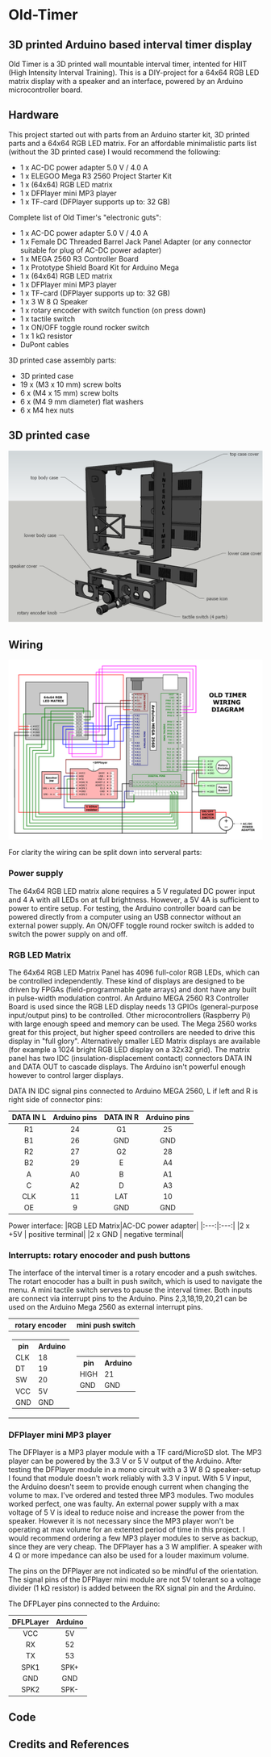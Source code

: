 # Old-Timer

## 3D printed Arduino based interval timer display
Old Timer is a 3D printed wall mountable interval timer, intented for HIIT (High Intensity Interval Training). This is a DIY-project for a 64x64 RGB LED matrix display with a speaker and an interface, powered by an Arduino microcontroller board.

## Hardware
This project started out with parts from an Arduino starter kit, 3D printed parts and a 64x64 RGB LED matrix. For an affordable minimalistic parts list (without the 3D printed case) I would recommend the following:

- 1 x AC-DC power adapter 5.0 V / 4.0 A  
- 1 x ELEGOO Mega R3 2560 Project Starter Kit 
- 1 x (64x64) RGB LED matrix
- 1 x DFPlayer mini MP3 player
- 1 x TF-card (DFPlayer supports up to: 32 GB)

Complete list of Old Timer's "electronic guts":

- 1 x AC-DC power adapter 5.0 V / 4.0 A  
- 1 x Female DC Threaded Barrel Jack Panel Adapter (or any connector suitable for plug of AC-DC power adapter)
- 1 x MEGA 2560 R3 Controller Board
- 1 x Prototype Shield Board Kit for Arduino Mega
- 1 x (64x64) RGB LED matrix 
- 1 x DFPlayer mini MP3 player
- 1 x TF-card (DFPlayer supports up to: 32 GB)
- 1 x 3 W 8 &Omega; Speaker 
- 1 x rotary encoder with switch function (on press down)
- 1 x tactile switch 
- 1 x ON/OFF toggle round rocker switch 
- 1 x 1 k&Omega; resistor
- DuPont cables

3D printed case assembly parts:

- 3D printed case 
- 19 x (M3 x 10 mm) screw bolts 
- 6 x (M4 x 15 mm) screw bolts
- 6 x (M4 9 mm diameter) flat washers 
- 6 x M4 hex nuts

## 3D printed case

![image](/3D_printed_case_Exploded_view.png "exploded view of 3D printed case")

## Wiring 

![image](/Old_Timer_wiring_diagram.png "Old Timer wiring diagram")

For clarity the wiring can be split down into serveral parts:

### Power supply
The 64x64 RGB LED matrix alone requires a 5 V regulated DC power input and 4 A with all LEDs on at full brightness. However, a 5V 4A is sufficient to power to entire setup. For testing, the Arduino controller board can be powered directly from a computer using an USB connector without an external power supply. An ON/OFF toggle round rocker switch is added to switch the power supply on and off. 

### RGB LED Matrix 
The 64x64 RGB LED Matrix Panel has 4096 full-color RGB LEDs, which can be controlled independently. These kind of displays are designed to be driven by FPGAs (field-programmable gate arrays) and dont have any built in pulse-width modulation control. An Arduino MEGA 2560 R3 Controller Board is used since the RGB LED display needs 13 GPIOs (general-purpose input/output pins) to be controlled. Other microcontrollers (Raspberry Pi) with large enough speed and memory can be used. The Mega 2560 works great for this project, but higher speed controllers are needed to drive this display in "full glory". Alternatively smaller LED Matrix displays are available (for example a 1024 bright RGB LED display on a 32x32 grid). The matrix panel has two IDC (insulation-displacement contact) connectors DATA IN and DATA OUT to cascade displays. The Arduino isn't powerful enough however to control larger displays.

DATA IN IDC signal pins connected to Arduino MEGA 2560, L if left and R is right side of connector pins:

|DATA IN L|Arduino pins| DATA IN R|Arduino pins|
|:---:|:---:|:---:|:---:|
|R1|24|G1|25|
|B1|26|GND|GND|
|R2|27|G2|28|
|B2|29|E|A4|
|A|A0|B|A1|
|C|A2|D|A3|
|CLK|11|LAT|10|
|OE|9|GND|GND|

Power interface:
|RGB LED Matrix|AC-DC power adapter|
|:---:|:---:|
|2 x +5V | positive terminal|
|2 x GND | negative terminal|

### Interrupts: rotary enocoder and push buttons

The interface of the interval timer is a rotary encoder and a push switches. The rotart enocoder has a built in push switch, which is used to navigate the menu. A mini tactile switch serves to pause the interval timer. Both inputs are connect via interrupt pins to the Arduino. Pins 2,3,18,19,20,21 can be used on the Arduino Mega 2560 as external interrupt pins.

|rotary encoder|mini push switch|
|--|--|
|<table> <tr><th>pin</th><th>Arduino</th></tr><tr><td>CLK</td><td>18</td></tr><tr><td>DT</td><td>19</td></tr><tr><td>SW</td><td>20</td></tr><tr><td>VCC</td><td>5V</td></tr><tr><td>GND</td><td>GND</td></tr></table>|<table><tr><th>pin</th><th>Arduino</th></tr><tr><td>HIGH</td><td>21</td></tr><tr><td>GND</td><td>GND</td></tr></table>|

### DFPlayer mini MP3 player

The DFPlayer is a MP3 player module with a TF card/MicroSD slot. The MP3 player can be powered by the 3.3 V or 5 V output of the Arduino. After testing the DFPlayer module in a mono circuit with a 3 W 8 &Omega; speaker-setup I found that module doesn't work reliably with 3.3 V input. With 5 V input, the Arduino doesn't seem to provide enough current when changing the volume to max. I've ordered and tested three MP3 modules. Two modules worked perfect, one was faulty. An external power supply with a max voltage of 5 V is ideal to reduce noise and increase the power from the speaker. However it is not necessary since the MP3 player won't be operating at max volume for an extented period of time in this project. I would recommend ordering a few MP3 player modules to serve as backup, since they are very cheap. The DFPlayer  has a 3 W amplifier. A speaker with 4 &Omega; or more impedance can also be used for a louder maximum volume.

The pins on the DFPlayer are not indicated so be mindful of the orientation. The signal pins of the DFPlayer mini module are not 5V tolerant so a voltage divider (1 k&Omega; resistor) is added between the RX signal pin and the Arduino. 

The DFPLayer pins connected to the Arduino:

|DFLPLayer|Arduino|
|:---:|:---:|
|VCC|5V|
|RX|52|
|TX|53|
|SPK1|SPK+|
|GND|GND|
|SPK2|SPK-|

## Code

## Credits and References
